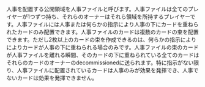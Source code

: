 人事を配置する公開領域を人事ファイルと呼びます。人事ファイルは全てのプレイヤーが1つずつ持ち、それらのオーナーはそれら領域を所持するプレイヤーです。人事ファイルには人事または何らかの指示により人事の下にカードを重ねられたカードのみ配置できます。人事ファイルのカードは複数のカードの束を配置できます。ただし2枚以上のカードの束を作成できるのは、何らかの指示によりによりカードが人事の下に重ねられる場合のみです。人事ファイルの束のカードが人事ファイルを離れる瞬間、そのカードの下に重ねられている全てのカードはそれらのカードのオーナーのdecommissionedに送られます。特に指示がない限り、人事ファイルに配置されているカードは人事のみが効果を発揮でき、人事でないカードは効果を発揮できません。